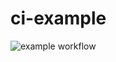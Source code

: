 # ci-example

![example workflow](https://github.com/RSE-NI/ci-example/main/.github/workflows/main.yml/badge.svg)
